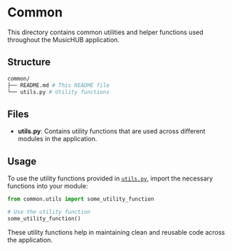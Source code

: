 # Common

This directory contains common utilities and helper functions used throughout the MusicHUB application.

## Structure

```bash
common/
├── README.md # This README file
└── utils.py # Utility functions
```

## Files

- **utils.py**: Contains utility functions that are used across different modules in the application.

## Usage

To use the utility functions provided in [`utils.py`](command:_github.copilot.openRelativePath?%5B%7B%22scheme%22%3A%22file%22%2C%22authority%22%3A%22%22%2C%22path%22%3A%22%2Fcommon%2Futils.py%22%2C%22query%22%3A%22%22%2C%22fragment%22%3A%22%22%7D%5D "common/utils.py"), import the necessary functions into your module:

```python
from common.utils import some_utility_function

# Use the utility function
some_utility_function()
```

These utility functions help in maintaining clean and reusable code across the application.